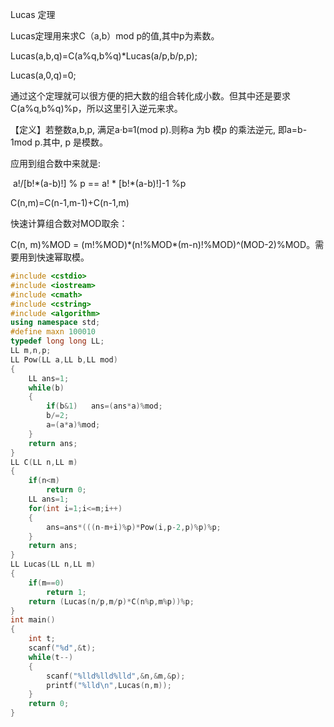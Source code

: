 Lucas 定理

Lucas定理用来求C（a,b）mod p的值,其中p为素数。

Lucas\(a,b,q\)=C\(a%q,b%q\)\*Lucas\(a/p,b/p,p\);

Lucas\(a,0,q\)=0;

通过这个定理就可以很方便的把大数的组合转化成小数。但其中还是要求C\(a%q,b%q\)%p，所以这里引入逆元来求。

【定义】若整数a,b,p, 满足a·b≡1\(mod p\).则称a 为b 模p 的乘法逆元, 即a=b- 1mod p.其中, p 是模数。

应用到组合数中来就是:

 a!/\[b!\*\(a-b\)!\] % p == a! \* \[b!\*\(a-b\)!\]-1 %p

C\(n,m\)=C\(n-1,m-1\)+C\(n-1,m\)

快速计算组合数对MOD取余：

C\(n, m\)%MOD = \(m!%MOD\)\*\(n!%MOD\*\(m-n\)!%MOD\)^\(MOD-2\)%MOD。需要用到快速幂取模。

```cpp
#include <cstdio>    
#include <iostream>    
#include <cmath>    
#include <cstring>    
#include <algorithm>    
using namespace std;    
#define maxn 100010    
typedef long long LL;    
LL m,n,p;    
LL Pow(LL a,LL b,LL mod)    
{    
    LL ans=1;    
    while(b)    
    {    
        if(b&1)   ans=(ans*a)%mod;    
        b/=2;    
        a=(a*a)%mod;    
    }    
    return ans;    
}    
LL C(LL n,LL m)    
{    
    if(n<m)    
        return 0;    
    LL ans=1;    
    for(int i=1;i<=m;i++)    
    {    
        ans=ans*(((n-m+i)%p)*Pow(i,p-2,p)%p)%p;    
    }    
    return ans;    
}    
LL Lucas(LL n,LL m)    
{    
    if(m==0)    
        return 1;    
    return (Lucas(n/p,m/p)*C(n%p,m%p))%p;    
}    
int main()    
{    
    int t;    
    scanf("%d",&t);    
    while(t--)    
    {    
        scanf("%lld%lld%lld",&n,&m,&p);    
        printf("%lld\n",Lucas(n,m));    
    }    
    return 0;    
}   
```



